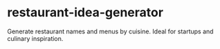# restaurant-idea-generator
Generate restaurant names and menus by cuisine. Ideal for startups and culinary inspiration.
